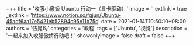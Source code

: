+++
title = '收服小傲娇 Ubuntu 行动一（显卡驱动）'
image = ''
extlink = true
_extlink = 'https://www.notion.so/fqjun/Ubuntu-45adf6aa17e5421eb52894c95e11b75c'
date = 2021-01-14T10:50:10+08:00
authors = '伍晁均'
categories = '教程'
tags = ['Ubuntu', '视觉']
description = '一起来加入收服傲娇行动吧！'
showonlyimage = false
draft = false
+++

